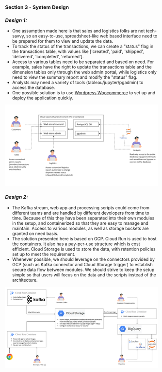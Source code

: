 ### Section 3 - System Design
### *Design 1:*
- One assumption made here is that sales and logistics folks are not tech-savvy, so an easy-to-use, spreadsheet-like web based interface need to be prepared for them to view and update the data.
- To track the status of the transactions, we can create a "status" flag in the transactions table, with values like ['created', 'paid', 'shipped', 'delivered', 'completed', 'returned'].
- Access to various tables need to be separated and based on need. For example, sales have the right to update the transactions table and the dimension tables only through the web admin portal, while logistics only need to view the summary report and modify the "status" flag.
- Analysts may need a variety of tools (tableau/jupyter/pgadmin) to access the database.
- One possible solution is to use [Wordpress Woocommerce](https://wordpress.org/plugins/woocommerce/) to set up and deploy the application quickly.

![design1](design1.png)

### *Design 2:*
- The Kafka stream, web app and processing scripts could come from different teams and are handled by different devolopers from time to time. Because of this they have been separated into their own modules in the setup, and containerized so that they are easy to manage and maintain. Access to various modules, as well as storage buckets are granted on need basis.
- The solution presented here is based on GCP. Cloud Run is used to host the containers. It also has a pay-per-use structure which is cost efficient. Cloud Storage is used to store the data, with retention policies set up to meet the requirement.
- Whenever possible, we should leverage on the connectors provided by GCP (such as Kafka connector and Cloud Storage trigger) to establish secure data flow between modules. We should strive to keep the setup simple so that users will focus on the data and the scripts instead of the architecture.


![design1](design2.png)